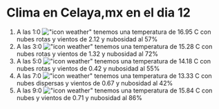 # Clima en Celaya,mx en el dia 12

1. A las 1:0 !["icon weather"](http://openweathermap.org/img/w/04n.png) tenemos una temperatura de 16.95 C con nubes rotas y  vientos de 2.12 y nubosidad al 57%
1. A las 3:0 !["icon weather"](http://openweathermap.org/img/w/04n.png) tenemos una temperatura de 15.28 C con nubes rotas y  vientos de 1.32 y nubosidad al 72%
1. A las 5:0 !["icon weather"](http://openweathermap.org/img/w/04n.png) tenemos una temperatura de 14.18 C con nubes rotas y  vientos de 0.42 y nubosidad al 55%
1. A las 7:0 !["icon weather"](http://openweathermap.org/img/w/03n.png) tenemos una temperatura de 13.33 C con nubes dispersas y  vientos de 0.67 y nubosidad al 42%
1. A las 9:0 !["icon weather"](http://openweathermap.org/img/w/04d.png) tenemos una temperatura de 15.84 C con nubes y  vientos de 0.71 y nubosidad al 86%
